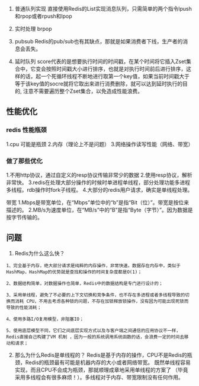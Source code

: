 1. 普通队列实现
直接使用Redis的List实现消息队列，只需简单的两个指令lpush和rpop或者rpush和lpop
2. 实时处理
brpop
3. pubsub
Redis的pub/sub也有其缺点，那就是如果消费者下线，生产者的消息会丢失。

4. 延时队列
score代表的是想要执行时间的时间戳，在某个时间将它插入Zset集合中，它变会按照时间戳大小进行排序，也就是对执行时间前后进行排序，这样的话，起一个死循环线程不断地进行取第一个key值，如果当前时间戳大于等于该key值的socre就将它取出来进行消费删除，就可以达到延时执行的目的, 注意不需要遍历整个Zset集合，以免造成性能浪费。


## 性能优化
### redis 性能瓶颈
1.cpu 可能是瓶颈
2.内存（理论上不是问题）
3.网络操作读写性能（网络、带宽）

### 做了那些优化
1.不用http协议，通过自定义的resp协议传输非常少的数据
2.使用resp协议，解析非常快。
3.redis在处理大部分操作的时候时单进程单线程，部分处理功能多进程多线程。rdb操作时fork子线程。
4.大部分的redis用户请求，确实是单线程处理。

带宽
1.Mbps是带宽单位，在“Mbps”单位中的“b”是指“Bit（位）”。带宽是按位来描述的。
2.MB/s为速度单位，在“MB/s”中的“B”是指“Byte（字节）”。因为数据是按字节传输的。

## 问题
1. Redis为什么这么快？
```
1、完全基于内存，绝大部分请求是纯粹的内存操作，非常快速。数据存在内存中，类似于HashMap，HashMap的优势就是查找和操作的时间复杂度都是O(1)；

2、数据结构简单，对数据操作也简单，Redis中的数据结构是专门进行设计的；

3、采用单线程，避免了不必要的上下文切换和竞争条件，也不存在多进程或者多线程导致的切换而消耗 CPU，不用去考虑各种锁的问题，不存在加锁释放锁操作，没有因为可能出现死锁而导致的性能消耗；

4、使用多路I/O复用模型，非阻塞IO；

5、使用底层模型不同，它们之间底层实现方式以及与客户端之间通信的应用协议不一样，Redis直接自己构建了VM 机制 ，因为一般的系统调用系统函数的话，会浪费一定的时间去移动和请求；

```
2. 那么为什么Redis是单线程的？
Redis是基于内存的操作，CPU不是Redis的瓶颈，Redis的瓶颈最有可能是机器内存的大小或者网络带宽。
既然单线程容易实现，而且CPU不会成为瓶颈，那就顺理成章地采用单线程的方案了
（毕竟采用多线程会有很多麻烦！）。多线程对于内存、带宽限制没有任何作用。

